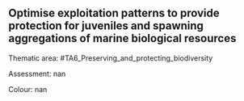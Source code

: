 ## Optimise exploitation patterns to provide protection for juveniles and spawning aggregations of marine biological resources

Thematic area: #TA6_Preserving_and_protecting_biodiversity

Assessment: nan

Colour: nan